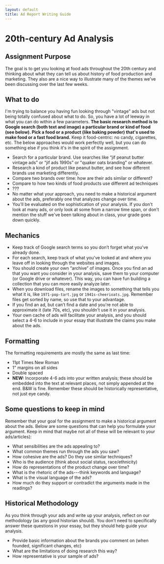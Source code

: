 ```yaml
---
layout: default
title: Ad Report Writing Guide
---
```


# 20th-century Ad Analysis

## Assignment Purpose
The goal is to get you looking at food ads throughout the 20th century and thinking about what they can tell us about history of food production and marketing. They also are a nice way to illustrate many of the themes we’ve been discussing over the last few weeks.

## What to do
I'm trying to balance you having fun looking through "vintage" ads but not being totally confused about what to do. So, you have a lot of leeway in what you can do within a few parameters. **The basic research method is to Google search (both text and image) a particular brand or kind of food (see below). Pick a food or a product (like baking powder) that's used to make food or a fast food brand.** Keep it food-centric: no candy, cigarettes, etc. The below approaches would work perfectly well, but you can do something else if you think it's in the spirit of the assignment.
- Search for a particular brand. Use searches like “jif peanut butter vintage ads” or “jif ads 1990s” or "quaker oats branding" or whatever.
- Research a kind of product like peanut butter, and see how different brands use marketing differently.
- Compare two brands over time: how are their ads similar or different?
- Compare to how two kinds of food products use different ad techniques
- ???
- No matter what your approach, you need to make a historical argument about the ads, preferably one that analyzes change over time.
- You'll be evaluated on the sophistication of your analysis. If you don't look at many ads, or only look at some from a narrow time span, or don't mention the stuff we've been talking about in class, your grade goes down quickly.

## Mechanics
- Keep track of Google search terms so you don’t forget what you've already done.
- For each search, keep track of what you've looked at and where you leave off in looking through the websites and images.
- You should create your own “archive” of images. Once you find an ad that you want you consider in your analysis, save them to your computer (or Google drive or whatever). This way, you can have fun building a collection that you can more easily analyze later.
- When you download files, rename the images to something that tells you what it is, like `1971-pop-tart.jpg` or `1941s-cheerioats.jpg`. Remember files get sorted by name, so use that to your advantage.
- If you find an ad, but can’t find a date and you're not able to approximate it (late 70s, etc), you shouldn't use it in your analysis.
- Your own cache of ads will facilitate your analysis, and you should select a 4-6 to include in your essay that illustrate the claims you make about the ads.

## Formatting
The formatting requirements are mostly the same as last time:
- 11pt Times New Roman
- 1" margins on all sides
- Double spaced
- **NEW:** Incorporate 4-6 ads into your written analysis; these should be embedded into the text at relevant places, not simply appended at the end. B&W is fine. Remember these should be historically representative, not just eye candy.

## Some questions to keep in mind
Remember that your goal for the assignment to make a historical argument about the ads. Below are some questions that can help you formulate your argument. Keep in mind that maybe not all of these will be relevant to your ads/articles):
- What sensibilities are the ads appealing to?
- What common themes run through the ads you saw?
- How cohesive are the ads? Do they use similar techniques?
- Who is the audience (think about social status, race/ethnicity)
- How do representations of the product change over time?
- What is the rhetoric of the ads---think keywords and language?
- What is the visual language of the ads?
- How much do they support or contradict the arguments made in the readings?

## Historical Methodology
As you think through your ads and write up your analysis, reflect on our methodology (as any good historian should). You don't need to specifically answer these questions in your essay, but they should help guide your analysis.
- Provide basic information about the brands you comment on (when founded, significant changes, etc)
- What are the limitations of doing research this way?
- How representative is your sample of ads?
